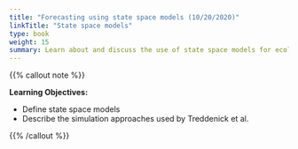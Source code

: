 ```yaml
---
title: "Forecasting using state space models (10/20/2020)"
linkTitle: "State space models"
type: book
weight: 15
summary: Learn about and discuss the use of state space models for ecological forecasting
---
```


{{% callout note %}}

**Learning Objectives:**
* Define state space models
* Describe the simulation approaches used by Treddenick et al.

{{% /callout %}}

